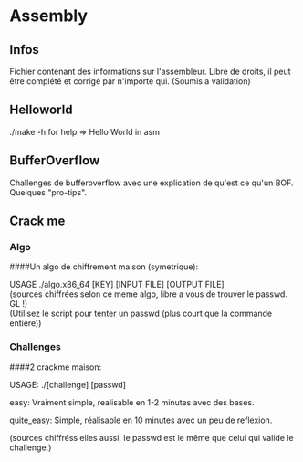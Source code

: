 # Assembly

## Infos

Fichier contenant des informations sur l'assembleur.
Libre de droits, il peut être complété et corrigé par n'importe qui.
(Soumis a validation)

## Helloworld

./make -h for help
=> Hello World in asm

## BufferOverflow

Challenges de bufferoverflow avec une explication de qu'est ce qu'un BOF.
Quelques "pro-tips".

## Crack me

### Algo

####Un algo de chiffrement maison (symetrique):

USAGE ./algo.x86_64 [KEY] [INPUT FILE] [OUTPUT FILE]  
(sources chiffrées selon ce meme algo, libre a vous de trouver le passwd. GL !)  
(Utilisez le script pour tenter un passwd (plus court que la commande entière))  


### Challenges

####2 crackme maison:

USAGE: ./[challenge] [passwd]  

easy: Vraiment simple, realisable en 1-2 minutes avec des bases.  

quite_easy: Simple, réalisable en 10 minutes avec un peu de reflexion.  

(sources chiffréss elles aussi, le passwd est le même que celui qui valide le challenge.)  
